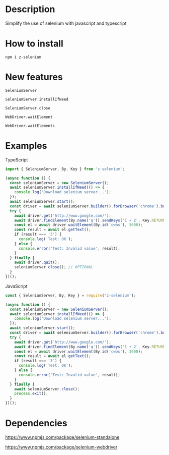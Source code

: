 # Description

Simplify the use of selenium with javascript and typescript

# How to install

```
npm i z-selenium

```

# New features

`SeleniumServer`

`SeleniumServer.installIfNeed`

`SeleniumServer.close`

`WebDriver.waitElement`

`WebDriver.waitElements`

# Examples

TypeScript
```typescript
import { SeleniumServer, By, Key } from 'z-selenium';

(async function () {
  const seleniumServer = new SeleniumServer();
  await seleniumServer.installIfNeed(() => {
    console.log('Download selenium server...');
  });
  await seleniumServer.start();
  const driver = await seleniumServer.builder().forBrowser('chrome').build();
  try {
    await driver.get('http://www.google.com/');
    await driver.findElement(By.name('q')).sendKeys('1 + 2', Key.RETURN);
    const el = await driver.waitElement(By.id('cwos'), 3000);
    const result = await el.getText();
    if (result === '3') {
      console.log('Test: OK');
    } else {
      console.error('Test: Invalid value', result);
    }
  } finally {
    await driver.quit();
    seleniumServer.close(); // OPTIONAL
  }
})();
```


JavaScript
```javascript
const { SeleniumServer, By, Key } = require('z-selenium');

(async function () {
  const seleniumServer = new SeleniumServer();
  await seleniumServer.installIfNeed(() => {
    console.log('Download selenium server...');
  });
  await seleniumServer.start();
  const driver = await seleniumServer.builder().forBrowser('chrome').build();
  try {
    await driver.get('http://www.google.com/');
    await driver.findElement(By.name('q')).sendKeys('1 + 2', Key.RETURN);
    const el = await driver.waitElement(By.id('cwos'), 3000);
    const result = await el.getText();
    if (result === '3') {
      console.log('Test: OK');
    } else {
      console.error('Test: Invalid value', result);
    }
  } finally {
    await seleniumServer.close();
    process.exit();
  }
})();
```

# Dependencies

https://www.npmjs.com/package/selenium-standalone

https://www.npmjs.com/package/selenium-webdriver